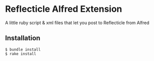 Reflecticle Alfred Extension
============================

A little ruby script & xml files that let you post to Reflecticle from Alfred

Installation
------------

    $ bundle install
    $ rake install
